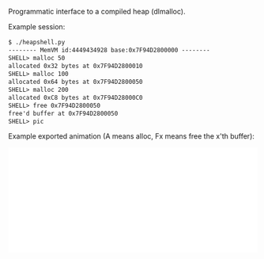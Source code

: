 Programmatic interface to a compiled heap (dlmalloc).

Example session:

```
$ ./heapshell.py
-------- MemVM id:4449434928 base:0x7F94D2800000 --------
SHELL> malloc 50
allocated 0x32 bytes at 0x7F94D2800010
SHELL> malloc 100
allocated 0x64 bytes at 0x7F94D2800050
SHELL> malloc 200
allocated 0xC8 bytes at 0x7F94D28000C0
SHELL> free 0x7F94D2800050
free'd buffer at 0x7F94D2800050
SHELL> pic
```

Example exported animation (A means alloc, Fx means free the x'th buffer):

![](./assets/animated-heap.gif)